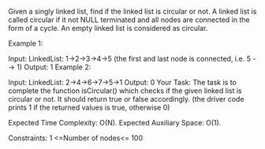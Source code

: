 Given a singly linked list, find if the linked list is circular or not. A linked 
list is called circular if it not NULL terminated and all nodes are connected in 
the form of a cycle. An empty linked list is considered as circular.

Example 1:

Input:
LinkedList: 1->2->3->4->5
(the first and last node is connected,
i.e. 5 --> 1)
Output: 1
Example 2:

Input:
LinkedList: 2->4->6->7->5->1
Output: 0
Your Task:
The task is to complete the function isCircular() which checks if the given linked list
is circular or not. It should return true or false accordingly. (the driver code prints 
1 if the returned values is true, otherwise 0)

Expected Time Complexity: O(N).
Expected Auxiliary Space: O(1).

Constraints:
1 <=Number of nodes<= 100
